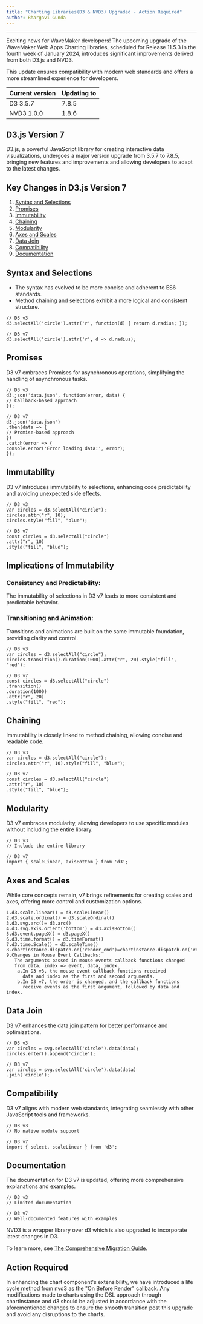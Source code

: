 ```yaml
---
title: "Charting Libraries(D3 & NVD3) Upgraded - Action Required"
author: Bhargavi Gunda
---
```

---

Exciting news for WaveMaker developers! The upcoming upgrade of the WaveMaker Web Apps Charting libraries, scheduled for Release 11.5.3 in the fourth week of January 2024, introduces significant improvements derived from both D3.js and NVD3.

This update ensures compatibility with modern web standards and offers a more streamlined experience for developers.

<!-- truncate -->

| Current version | Updating to |
|-----------------|-------------|
| D3 3.5.7	       | 7.8.5       |
| NVD3 1.0.0      | 1.8.6       |

## D3.js Version 7

D3.js, a powerful JavaScript library for creating interactive data visualizations, undergoes a major version upgrade from 3.5.7 to 7.8.5, bringing new features and improvements and allowing developers to adapt to the latest changes.

## Key Changes in D3.js Version 7

1. [Syntax and Selections](#syntax-and-selections)
2. [Promises](#promises)
3. [Immutability](#immutability)
4. [Chaining](#chaining)
5. [Modularity](#modularity)
6. [Axes and Scales](#axes-and-scales)
7. [Data Join](#data-join)
8. [Compatibility](#compatibility)
9. [Documentation](#documentation)

## Syntax and Selections

- The syntax has evolved to be more concise and adherent to ES6 standards.
- Method chaining and selections exhibit a more logical and consistent structure.

```
// D3 v3
d3.selectAll('circle').attr('r', function(d) { return d.radius; });

// D3 v7
d3.selectAll('circle').attr('r', d => d.radius);
```

## Promises

D3 v7 embraces Promises for asynchronous operations, simplifying the handling of asynchronous tasks.

```
// D3 v3
d3.json('data.json', function(error, data) {
// Callback-based approach
});

// D3 v7
d3.json('data.json')
.then(data => {
// Promise-based approach
})
.catch(error => {
console.error('Error loading data:', error);
});
```


## Immutability

D3 v7 introduces immutability to selections, enhancing code predictability and avoiding unexpected side effects.

```
// D3 v3
var circles = d3.selectAll("circle");
circles.attr("r", 10);
circles.style("fill", "blue");

// D3 v7
const circles = d3.selectAll("circle")
.attr("r", 10)
.style("fill", "blue");
```

## Implications of Immutability

### Consistency and Predictability:
The immutability of selections in D3 v7 leads to more consistent and predictable behavior.

### Transitioning and Animation:
Transitions and animations are built on the same immutable foundation, providing clarity and control.
```
// D3 v3
var circles = d3.selectAll("circle");
circles.transition().duration(1000).attr("r", 20).style("fill", "red");

// D3 v7
const circles = d3.selectAll("circle")
.transition()
.duration(1000)
.attr("r", 20)
.style("fill", "red");
```

## Chaining
Immutability is closely linked to method chaining, allowing concise and readable code.
```
// D3 v3
var circles = d3.selectAll("circle");
circles.attr("r", 10).style("fill", "blue");

// D3 v7
const circles = d3.selectAll("circle")
.attr("r", 10)
.style("fill", "blue");
```

## Modularity

D3 v7 embraces modularity, allowing developers to use specific modules without including the entire library.
```
// D3 v3
// Include the entire library

// D3 v7
import { scaleLinear, axisBottom } from 'd3';
```


## Axes and Scales

While core concepts remain, v7 brings refinements for creating scales and axes, offering more control and customization options.
```
1.d3.scale.linear() = d3.scaleLinear()
2.d3.scale.ordinal() = d3.scaleOrdinal()
3.d3.svg.arc()= d3.arc()
4.d3.svg.axis.orient('bottom') = d3.axisBottom()
5.d3.event.pageX() = d3.pageX()
6.d3.time.format() = d3.timeFormat()
7.d3.time.Scale() = d3.scaleTime()
8.chartinstance.dispatch.on('render_end')=chartinstance.dispatch.on('renderEnd')
9.Changes in Mouse Event Callbacks:
   The arguments passed in mouse events callback functions changed 
   from data, index => event, data, index.
    a.In D3 v3, the mouse event callback functions received 
      data and index as the first and second arguments.
    b.In D3 v7, the order is changed, and the callback functions 
      receive events as the first argument, followed by data and index.
```

## Data Join

D3 v7 enhances the data join pattern for better performance and optimizations.
```
// D3 v3
var circles = svg.selectAll('circle').data(data);
circles.enter().append('circle');

// D3 v7
var circles = svg.selectAll('circle').data(data)
.join('circle');
```

## Compatibility

D3 v7 aligns with modern web standards, integrating seamlessly with other JavaScript tools and frameworks.

```
// D3 v3
// No native module support

// D3 v7
import { select, scaleLinear } from 'd3';
```

## Documentation

The documentation for D3 v7 is updated, offering more comprehensive explanations and examples.
```
// D3 v3
// Limited documentation

// D3 v7
// Well-documented features with examples
```

NVD3 is a wrapper library over d3 which is also upgraded to incorporate latest changes in D3.

To learn more, see [The Comprehensive Migration Guide](https://observablehq.com/@d3/d3v6-migration-guide).

## Action Required

In enhancing the chart component's extensibility, we have introduced a life cycle method from nvd3 as the "On Before Render" callback. 
Any modifications made to charts using the DSL approach through chartInstance and d3 should be adjusted in accordance with the aforementioned changes to ensure the 
smooth transition post this upgrade and avoid any disruptions to the charts.
